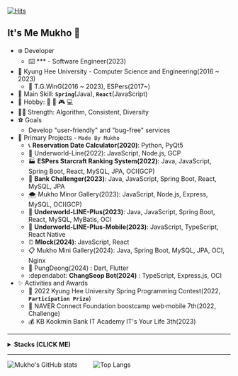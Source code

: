 [![Hits](https://hits.seeyoufarm.com/api/count/incr/badge.svg?url=https%3A%2F%2Fgithub.com%2Fmukhoplus&count_bg=%23CEE5D5&title_bg=%23D0B060&icon=&icon_color=%23E7E7E7&title=hi&edge_flat=true)](https://hits.seeyoufarm.com)

## It's Me Mukho 👋

- ❄️ Developer
  - ⌨️ *** - Software Engineer(2023)
- 🌱 Kyung Hee University - Computer Science and Engineering(2016 ~ 2023)
  - 👯 T.G.WinG(2016 ~ 2023), ESPers(2017~)
- 🏪 Main Skill: **`Spring`**(Java), **``React``**(JavaScript)
- 🔌 Hobby: 🚴‍ 🎵 🎮 💻
- 👩‍🎨 Strength: Algorithm, Consistent, Diversity
- ⚽ Goals
  - Develop "user-friendly" and "bug-free" services
- 👻 Primary Projects - `Made By Mukho`
  - 📞 **Reservation Date Calculator(2020)**: Python, PyQt5
  - 📜 Underworld-Line(2022): JavaScript, Node.js, GCP
  - 🏭 **ESPers Starcraft Ranking System(2022)**: Java, JavaScript, Spring Boot, React, MySQL, JPA, OCI(GCP)
  - 🏦 **Bank Challenger(2023)**: Java, JavaScript, Spring Boot, React, MySQL, JPA
  - 🌨️ Mukho Minor Gallery(2023): JavaScript, Node.js, Express, MySQL, OCI(GCP)
  - 📗 **Underworld-LINE-Plus(2023)**: Java, JavaScript, Spring Boot, React, MySQL, MyBatis, OCI
  - 📱 **Underworld-LINE-Plus-Mobile(2023)**: JavaScript, TypeScript, React Native
  - ⏰ **Mlock(2024)**: JavaScript, React
  - 📋 Mukho Mini Gallery(2024): Java, Spring Boot, MySQL, JPA, OCI, Nginx
  - 🥅 PungDeong(2024) : Dart, Flutter
  - :dependabot: **ChangSeop Bot(2024)** : TypeScript, Express.js, OCI
- ✨ Activities and Awards
  - 🥉 2022 Kyung Hee University Spring Programming Contest(2022, **`Participation Prize`**)
  - 🏃 NAVER Connect Foundation boostcamp web·mobile 7th(2022, Challenge)
  - 💰 KB Kookmin Bank IT Academy IT's Your Life 3th(2023)

---
<details>
  <summary>
    <b>Stacks (CLICK ME)</b>
  </summary>
  
  <div markdown="1">
    
  ### 💬 Languages
  
  <img src="https://img.shields.io/badge/C%2B%2B-00599C?style=for-the-badge&logo=C%2B%2B&logoColor=white"> <img src="https://img.shields.io/badge/Python-3776AB?style=for-the-badge&logo=Python&logoColor=white"> <img src="https://img.shields.io/badge/Java-007396?style=for-the-badge&logo=Java&logoColor=white"> <img src="https://img.shields.io/badge/JavaScript-F7DF1E?style=for-the-badge&logo=JavaScript&logoColor=white"><br>
  <img src="https://img.shields.io/badge/TypeScript-3178C6?style=for-the-badge&logo=TypeScript&logoColor=white"> <img src="https://img.shields.io/badge/kotlin-7F52FF?style=for-the-badge&logo=kotlin&logoColor=white"><br>
  <img src="https://img.shields.io/badge/C-A8B9CC?style=for-the-badge&logo=C&logoColor=white"> <img src="https://img.shields.io/badge/dart-0175C2?style=for-the-badge&logo=dart&logoColor=white"> <img src="https://img.shields.io/badge/VBA-D83B01?style=for-the-badge&logo=microsoft-office&logoColor=white">
  
  ### 📦 Backend
  
  <img src="https://img.shields.io/badge/Spring%20Boot-6DB33F?style=for-the-badge&logo=Spring%20Boot&logoColor=white"> <img src="https://img.shields.io/badge/Spring-6DB33F?style=for-the-badge&logo=Spring&logoColor=%2361DAFB"> <img src="https://img.shields.io/badge/Express.js-000000?style=for-the-badge&logo=express&logoColor=%2361DAFB"><br>
  <img src="https://img.shields.io/badge/django-092E20?style=for-the-badge&logo=django&logoColor=white"> <img src="https://img.shields.io/badge/Postman-FF6C37?style=for-the-badge&logo=Postman&logoColor=white">

  ### 💾 Database

  <img src="https://img.shields.io/badge/MySQL-4479A1?style=for-the-badge&logo=MySQL&logoColor=white"> <img src="https://img.shields.io/badge/Oracle%20DB-F80000?style=for-the-badge&logo=Oracle&logoColor=white"> <img src="https://img.shields.io/badge/MariaDB-003545?style=for-the-badge&logo=MariaDB&logoColor=white">
  
  ### 🕸️ Frontend
  
  <img src="https://img.shields.io/badge/React-61DAFB?style=for-the-badge&logo=react&logoColor=black"> <img src="https://img.shields.io/badge/HTML-E34F26?style=for-the-badge&logo=HTML5&logoColor=white"> <img src="https://img.shields.io/badge/CSS-1572B6?style=for-the-badge&logo=CSS3&logoColor=white"><br>
  <img src="https://img.shields.io/badge/jQuery-0769AD?style=for-the-badge&logo=jQuery&logoColor=white"> <img src="https://img.shields.io/badge/Bootstrap-7952B3?style=for-the-badge&logo=Bootstrap&logoColor=white"> <img src="https://img.shields.io/badge/Ant%20Design-0170FE?style=for-the-badge&logo=Ant%20Design&logoColor=white"><br>

  ### 🌕 Mobile

  <img src="https://img.shields.io/badge/Android-3DDC84?style=for-the-badge&logo=Android&logoColor=white"> <img src="https://img.shields.io/badge/React%20Native-61DAFB?style=for-the-badge&logo=react&logoColor=white"> <img src="https://img.shields.io/badge/flutter-02569B?style=for-the-badge&logo=flutter&logoColor=white">

  ### ☁️ Cloud & DevOps
  
  <img src="https://img.shields.io/badge/Oracle%20Cloud-F80000?style=for-the-badge&logo=Oracle&logoColor=white"> <img src="https://img.shields.io/badge/Google%20Cloud-2088FF?style=for-the-badge&logo=googlecloud&logoColor=white"> <img src="https://img.shields.io/badge/Amazon%20AWS-232F3E?style=for-the-badge&logo=amazonaws&logoColor=white"><br>
  <img src="https://img.shields.io/badge/Docker-2496ED?style=for-the-badge&logo=docker&logoColor=white"> <img src="https://img.shields.io/badge/Jenkins-D24939?style=for-the-badge&logo=jenkins&logoColor=white"> <img src="https://img.shields.io/badge/Github%20Actions-4285F4?style=for-the-badge&logo=githubactions&logoColor=white">
  
  ### 🧰 IDE
  
  <img src="https://img.shields.io/badge/Visual%20Studio-5C2D91?style=for-the-badge&logo=Visual%20Studio&logoColor=white"> <img src="https://img.shields.io/badge/VSCode-007ACC?style=for-the-badge&logo=Visual%20Studio%20Code&logoColor=white"> <img src="https://img.shields.io/badge/IntelliJ%20IDEA-000000?style=for-the-badge&logo=intellij%20idea&logoColor=white"><br>
  <img src="https://img.shields.io/badge/Eclipse%20IDE-2C2255?style=for-the-badge&logo=eclipse-ide&logoColor=white"> <img src="https://img.shields.io/badge/Android%20Studio-3DDC84?style=for-the-badge&logo=android-studio&logoColor=white"> <img src="https://img.shields.io/badge/Jupyter-F37626?style=for-the-badge&logo=jupyter&logoColor=white">
  
  ### 🖥️ OS
  
  <img src="https://img.shields.io/badge/Windows-0078D6?style=for-the-badge&logo=Windows&logoColor=white"> <img src="https://img.shields.io/badge/Mac%20OS-000000?style=for-the-badge&logo=macOS&logoColor=white"> <img src="https://img.shields.io/badge/Linux-FCC624?style=for-the-badge&logo=Linux&logoColor=white"> <img src="https://img.shields.io/badge/Android-3DDC84?style=for-the-badge&logo=Android&logoColor=white"> <img src="https://img.shields.io/badge/Ubuntu-E95420?style=for-the-badge&logo=ubuntu&logoColor=white">
  
  ### 🖱️ etc
  
  <img src="https://img.shields.io/badge/Github-181717?style=for-the-badge&logo=Github&logoColor=white"> <img src="https://img.shields.io/badge/Bitbucket-0052CC?style=for-the-badge&logo=Bitbucket&logoColor=white"> <img src="https://img.shields.io/badge/Gitlab-FC6D26?style=for-the-badge&logo=Gitlab&logoColor=white"> <img src="https://img.shields.io/badge/Sourcetree-0052CC?style=for-the-badge&logo=Sourcetree&logoColor=white"><br>
  <img src="https://img.shields.io/badge/Node.js-339933?style=for-the-badge&logo=nodedotjs&logoColor=white"> <img src="https://img.shields.io/badge/Qt-41CD52?style=for-the-badge&logo=Qt&logoColor=white"><br> 
  <img src="https://img.shields.io/badge/Google%20Drive-4285F4?style=for-the-badge&logo=Google%20Drive&logoColor=white"> <img src="https://img.shields.io/badge/Google%20Sheets-34A853?style=for-the-badge&logo=googlesheets&logoColor=white"> <img src="https://img.shields.io/badge/Microsoft%20Excel-217346?style=for-the-badge&logo=Microsoft%20Excel&logoColor=white"> <img src="https://img.shields.io/badge/Microsoft%20Access-A4373A?style=for-the-badge&logo=Microsoft%20Access&logoColor=white"><br>
  <img src="https://img.shields.io/badge/notion-000000?style=for-the-badge&logo=Notion&logoColor=white"> <img src="https://img.shields.io/badge/Discord-5865F2?style=for-the-badge&logo=discord&logoColor=white"> <img src="https://img.shields.io/badge/Adobe%20Premiere%20Pro-9999FF?style=for-the-badge&logo=adobepremierepro&logoColor=white">

  ### 🙏 Thanks to
  
  <img src="https://img.shields.io/badge/Naver-03C75A?style=for-the-badge&logo=naver&logoColor=white"> <img src="https://img.shields.io/badge/LG-A50034?style=for-the-badge&logo=lg&logoColor=white">
   
  </div>
</details>

---

![Mukho's GitHub stats](https://github-readme-stats.vercel.app/api?username=mukhoplus&show_icons=true&theme=react)&nbsp;&nbsp;&nbsp;&nbsp;&nbsp;&nbsp;&nbsp;&nbsp; ![Top Langs](https://github-readme-stats.vercel.app/api/top-langs/?username=mukhoplus&layout=compact&theme=nightowl&langs_count=6&hide=html,css,makefile,tex,scss,ejs,jupyter%20notebook)
